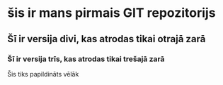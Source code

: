 # šis ir mans pirmais GIT repozitorijs
## Šī ir versija divi, kas atrodas tikai otrajā zarā
### Šī ir versija trīs, kas atrodas tikai trešajā zarā
Šis tiks papildināts vēlāk
